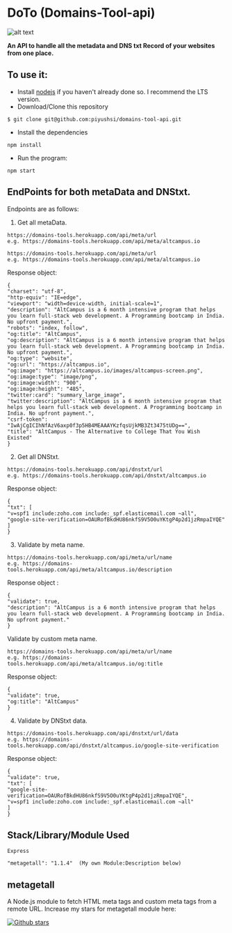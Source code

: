 
# DoTo (Domains-Tool-api)
![alt text](https://domains-tools.herokuapp.com/images/logo.jpg?raw=true "Title")

**An API to handle all the metadata and DNS txt Record of your websites from one place.**


## To use it:

- Install [nodejs](https://nodejs.org/) if you haven't already done so. I recommend the LTS version.
- Download/Clone this repository
``` 
$ git clone git@github.com:piyushsi/domains-tool-api.git
```
- Install the dependencies

```
npm install
```

- Run the program:

```
npm start
```

## EndPoints for both metaData and DNStxt.

Endpoints are as follows:

1. Get all metaData.
```
https://domains-tools.herokuapp.com/api/meta/url
e.g. https://domains-tools.herokuapp.com/api/meta/altcampus.io
```
```
https://domains-tools.herokuapp.com/api/meta/url
e.g. https://domains-tools.herokuapp.com/api/meta/altcampus.io
```
Response object:
```
{
"charset": "utf-8",
"http-equiv": "IE=edge",
"viewport": "width=device-width, initial-scale=1",
"description": "AltCampus is a 6 month intensive program that helps you learn full-stack web development. A Programming bootcamp in India. No upfront payment.",
"robots": "index, follow",
"og:title": "AltCampus",
"og:description": "AltCampus is a 6 month intensive program that helps you learn full-stack web development. A Programming bootcamp in India. No upfront payment.",
"og:type": "website",
"og:url": "https://altcampus.io",
"og:image": "https://altcampus.io/images/altcampus-screen.png",
"og:image:type": "image/png",
"og:image:width": "900",
"og:image:height": "485",
"twitter:card": "summary_large_image",
"twitter:description": "AltCampus is a 6 month intensive program that helps you learn full-stack web development. A Programming bootcamp in India. No upfront payment.",
"csrf-token": "IwAjCgICIhNfAzV6axp0f3p5HB4MEAAAYKzfqsUjkMB3Zt3475tUDg==",
"title": "AltCampus - The Alternative to College That You Wish Existed"
}
```
2. Get all DNStxt.
```
https://domains-tools.herokuapp.com/api/dnstxt/url
e.g. https://domains-tools.herokuapp.com/api/dnstxt/altcampus.io
```
Response object:
```
{
"txt": [
"v=spf1 include:zoho.com include:_spf.elasticemail.com ~all",
"google-site-verification=OAURofBkdHU86nkfS9V5O0uYKtgP4p2d1jzRmpaIYQE"
]
}
```
3. Validate by meta name.
```
https://domains-tools.herokuapp.com/api/meta/url/name
e.g. https://domains-tools.herokuapp.com/api/meta/altcampus.io/description
``` 
Response object : 
```
{
"validate": true,
"description": "AltCampus is a 6 month intensive program that helps you learn full-stack web development. A Programming bootcamp in India. No upfront payment."
}
```
Validate by custom meta name.
```
https://domains-tools.herokuapp.com/api/meta/url/name
e.g. https://domains-tools.herokuapp.com/api/meta/altcampus.io/og:title
```
Response object:
```
{
"validate": true,
"og:title": "AltCampus"
}
```

4. Validate by DNStxt data.
```
https://domains-tools.herokuapp.com/api/dnstxt/url/data
e.g. https://domains-tools.herokuapp.com/api/dnstxt/altcampus.io/google-site-verification
```
Response object:
```
{
"validate": true,
"txt": [
"google-site-verification=OAURofBkdHU86nkfS9V5O0uYKtgP4p2d1jzRmpaIYQE",
"v=spf1 include:zoho.com include:_spf.elasticemail.com ~all"
]
}
```

## Stack/Library/Module Used
```
Express
```

```
"metagetall": "1.1.4"  (My own Module:Description below)
```


## metagetall

A Node.js module to fetch HTML meta tags and custom meta tags from a remote URL.
Increase my stars for metagetall module here:

[![Github stars](https://img.shields.io/github/stars/piyushsi/metagetall.svg?style=social&label=Star)](https://github.com/piyushsi/metagetall)
